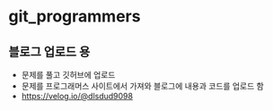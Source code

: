 # git_programmers
 
## 블로그 업로드 용
* 문제를 풀고 깃허브에 업로드 
* 문제를 프로그래머스 사이트에서 가져와 블로그에 내용과 코드를 업로드 함
* https://velog.io/@dlsdud9098